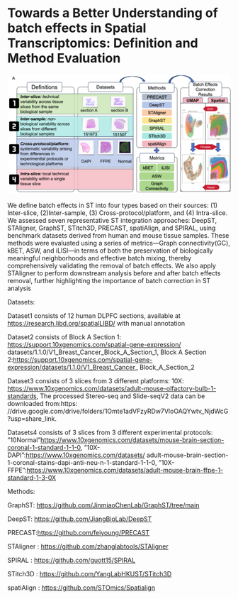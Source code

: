 # Towards a Better Understanding of batch effects in Spatial Transcriptomics: Definition and Method Evaluation

![Workflow](workflow.png)


We define batch effects in ST into four types based on their sources: (1) Inter-slice, (2)Inter-sample, (3) Cross-protocol/platform, and (4) Intra-slice. We assessed seven representative ST integration approaches: DeepST, STAligner, GraphST, STitch3D, PRECAST, spatiAlign, and SPIRAL, using benchmark datasets derived from human and mouse tissue samples. These methods were evaluated using a series of metrics—Graph connectivity(GC), kBET, ASW, and iLISI—in terms of both the preservation of biologically meaningful neighborhoods and effective batch mixing, thereby comprehensively validating the removal of batch effects. We also apply STAligner to perform downstream analysis before and after batch effects removal, further highlighting the importance of batch correction in ST analysis


Datasets:

Dataset1 consists of 12 human DLPFC sections, available at
https://research.libd.org/spatialLIBD/ with manual annotation

Dataset2 consists of Block A Section 1: https://support.10xgenomics.com/spatial-gene-expression/
datasets/1.1.0/V1_Breast_Cancer_Block_A_Section_1, Block A Section
2:https://support.10xgenomics.com/spatial-gene-expression/datasets/1.1.0/V1_Breast_Cancer_
Block_A_Section_2

Dataset3 consists of 3 slices from 3 different platforms: 10X:
https://www.10xgenomics.com/datasets/adult-mouse-olfactory-bulb-1-standards, The processed
Stereo-seq and Slide-seqV2 data can be downloaded from:https:
//drive.google.com/drive/folders/1Omte1adVFzyRDw7VloOAQYwtv_NjdWcG?usp=share_link.

Datasets4 consists of 3 slices from 3 different experimental protocols: ”10Normal”https://www.10xgenomics.com/datasets/mouse-brain-section-coronal-1-standard-1-1-0,
”10X-DAPI”:https://www.10xgenomics.com/datasets/
adult-mouse-brain-section-1-coronal-stains-dapi-anti-neu-n-1-standard-1-1-0,
”10X-FFPE”:https://www.10xgenomics.com/datasets/adult-mouse-brain-ffpe-1-standard-1-3-0X


Methods:

GraphST: https://github.com/JinmiaoChenLab/GraphST/tree/main

DeepST: https://github.com/JiangBioLab/DeepST

PRECAST:https://github.com/feiyoung/PRECAST

STAligner : https://github.com/zhanglabtools/STAligner

SPIRAL : https://github.com/guott15/SPIRAL

STitch3D : https://github.com/YangLabHKUST/STitch3D

spatiAlign : https://github.com/STOmics/Spatialign

